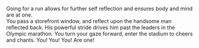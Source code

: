 Going for a run allows for further self reflection and ensures body and mind are at one.  
You pass a storefront window, and reflect upon the handsome man reflected back.  His powerful 
stride drives him past the leaders in the Olympic marathon.  You turn your gaze forward, enter 
the stadium to cheers and chants.  You!  You!  You!  Are one!
